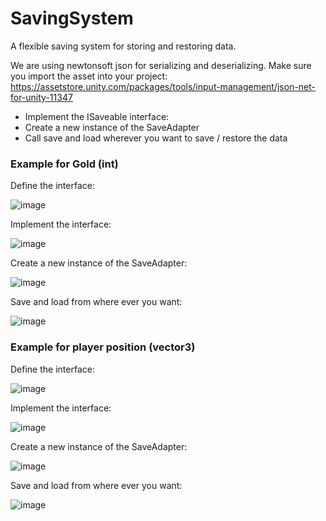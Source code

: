 # SavingSystem
A flexible saving system for storing and restoring data.

We are using newtonsoft json for serializing and deserializing. Make sure you import the asset into your project:
https://assetstore.unity.com/packages/tools/input-management/json-net-for-unity-11347


* Implement the ISaveable interface:
* Create a new instance of the SaveAdapter
* Call save and load wherever you want to save / restore the data

### **Example for Gold (int)**

Define the interface:

![image](https://user-images.githubusercontent.com/66161323/116825545-191e7980-ab90-11eb-9e56-579eab422ed0.png)

Implement the interface:

![image](https://user-images.githubusercontent.com/66161323/116825630-6569b980-ab90-11eb-9046-d83bca7bb5e3.png)

Create a new instance of the SaveAdapter:

![image](https://user-images.githubusercontent.com/66161323/116825716-b2e62680-ab90-11eb-8d4f-a55d230f039a.png)

Save and load from where ever you want:

![image](https://user-images.githubusercontent.com/66161323/116825893-9a2a4080-ab91-11eb-9a38-8777374c5f04.png)


### **Example for player position (vector3)**

Define the interface:

![image](https://user-images.githubusercontent.com/66161323/116825600-466b2780-ab90-11eb-86d5-78776023cc5c.png)

Implement the interface:

![image](https://user-images.githubusercontent.com/66161323/116825819-28ea8d80-ab91-11eb-96be-98a244caed48.png)

Create a new instance of the SaveAdapter:

![image](https://user-images.githubusercontent.com/66161323/116825709-a95cbe80-ab90-11eb-965e-03cfd9ccda36.png)

Save and load from where ever you want:

![image](https://user-images.githubusercontent.com/66161323/116825893-9a2a4080-ab91-11eb-9a38-8777374c5f04.png)
